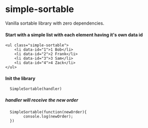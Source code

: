 # simple-sortable

Vanilla sortable library with zero dependencies.

#### Start with a simple list with each element having it's own data id

    <ul class="simple-sortable">
        <li data-id="1">1 Bob</li>
        <li data-id="2">2 Frank</li>
        <li data-id="3">3 Sam</li>
        <li data-id="4">4 Zack</li>
    </ul>

#### Init the library
       
      SimpleSortable(handler)
      
##### handler will receive the new order

      SimpleSortable(function(newOrder){
            console.log(newOrder);
      })
